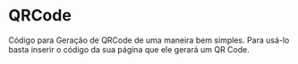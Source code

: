 # QRCode
Código para Geração de QRCode de uma maneira bem simples. Para usá-lo basta inserir o código da sua página que ele gerará um QR Code.
